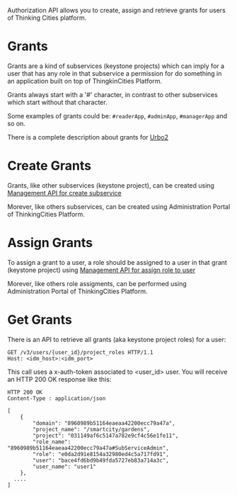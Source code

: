 Authorization API allows you to create, assign and retrieve grants for users of Thinking Cities platform.

# Grants

Grants are a kind of subservices (keystone projects) which can imply for a user that has any role in that subservice a permission for do something in an application built on top of ThingkinCities Platform.


Grants always start with a '#' character, in contrast to other subservices which start without that character.

Some examples of grants could be: `#readerApp`, `#adminApp`, `#managerApp` and so on.

There is a complete description about grants for [Urbo2](https://github.com/telefonicasc/urbo2/blob/master/docs/grants.md)


# Create Grants

Grants, like other subservices (keystone project), can be created using [Management API for create subservice](https://thinking-cities.readthedocs.io/en/latest/management_api/index.html#create-subservice)

Morever, like others subservices, can be created using Administration Portal of ThinkingCities Platform.


# Assign Grants

To assign a grant to a user, a role should be assigned to a user in that grant (keystone project) using [Management API for assign role to user](https://orchestrator2.docs.apiary.io/#reference/orchestrator/user-role-assigment/assign-role-to-user)

Morever, like others role assigments, can be performed using Administration Portal of ThinkingCities Platform.


# Get Grants

There is an API to retrieve all grants (aka keystone project roles) for a user:


```
GET /v3/users/{user_id}/project_roles HTTP/1.1
Host: <idm_host>:<idm_port>

```

This call uses a x-auth-token associated to <user_id> user.
You will receive an HTTP 200 OK response like this:

```
HTTP 200 OK
Content-Type : application/json

[
    {
        "domain": "8960989b51164eaeaa42200ecc79a47a",
        "project_name": "/smartcity/gardens",
        "project": "031149af6c5147a782e9cf4c56e1fe11",
        "role_name": "8960989b51164eaeaa42200ecc79a47a#SubServiceAdmin",
        "role": "e0da2d91e8154a32980ed4c5a717fd91",
        "user": "bace4fd6bd9b49fda5727eb83a714a3c",
        "user_name": "user1"
    },
  ....
]
```

